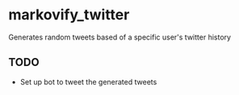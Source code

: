 # markovify_twitter
Generates random tweets based of a specific user's twitter history

## TODO ##

* Set up bot to tweet the generated tweets
